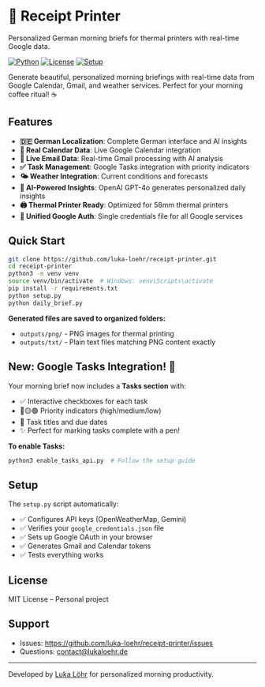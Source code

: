 # 🧾 Receipt Printer

Personalized German morning briefs for thermal printers with real-time Google data.

[![Python](https://img.shields.io/badge/Python-3.8+-blue?style=flat&logo=python&logoColor=white)](https://python.org)
[![License](https://img.shields.io/badge/License-MIT-green?style=flat)](LICENSE)
[![Setup](https://img.shields.io/badge/Setup-One%20Script-orange?style=flat)](setup.py)

Generate beautiful, personalized morning briefings with real-time data from Google Calendar, Gmail, and weather services. Perfect for your morning coffee ritual! ☕

## Features

- **🇩🇪 German Localization**: Complete German interface and AI insights
- **📅 Real Calendar Data**: Live Google Calendar integration  
- **📧 Live Email Data**: Real-time Gmail processing with AI analysis
- **✅ Task Management**: Google Tasks integration with priority indicators
- **🌤️ Weather Integration**: Current conditions and forecasts
- **🤖 AI-Powered Insights**: OpenAI GPT-4o generates personalized daily insights
- **🖨️ Thermal Printer Ready**: Optimized for 58mm thermal printers
- **🔐 Unified Google Auth**: Single credentials file for all Google services

## Quick Start

```bash
git clone https://github.com/luka-loehr/receipt-printer.git
cd receipt-printer
python3 -m venv venv
source venv/bin/activate  # Windows: venv\Scripts\activate
pip install -r requirements.txt
python setup.py
python daily_brief.py
```

**Generated files are saved to organized folders:**
- `outputs/png/` - PNG images for thermal printing
- `outputs/txt/` - Plain text files matching PNG content exactly

## New: Google Tasks Integration! 🎯

Your morning brief now includes a **Tasks section** with:
- ✅ Interactive checkboxes for each task
- 🔴🟡🟢 Priority indicators (high/medium/low)
- 📝 Task titles and due dates
- ✨ Perfect for marking tasks complete with a pen!

**To enable Tasks:**
```bash
python3 enable_tasks_api.py  # Follow the setup guide
```

## Setup

The `setup.py` script automatically:
- ✅ Configures API keys (OpenWeatherMap, Gemini)
- ✅ Verifies your `google_credentials.json` file
- ✅ Sets up Google OAuth in your browser
- ✅ Generates Gmail and Calendar tokens
- ✅ Tests everything works

## License

MIT License – Personal project

## Support

- Issues: https://github.com/luka-loehr/receipt-printer/issues
- Questions: contact@lukaloehr.de

---

Developed by [Luka Löhr](https://github.com/luka-loehr) for personalized morning productivity.
